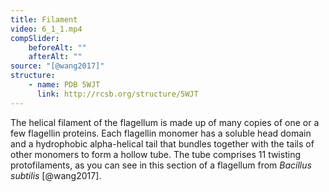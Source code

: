 ```yaml
---
title: Filament
video: 6_1_1.mp4
compSlider:
    beforeAlt: ""
    afterAlt: ""
source: "[@wang2017]"
structure:
    - name: PDB 5WJT
      link: http://rcsb.org/structure/5WJT
---
```


The helical filament of the flagellum is made up of many copies of one or a few flagellin proteins. Each flagellin monomer has a soluble head domain and a hydrophobic alpha-helical tail that bundles together with the tails of other monomers to form a hollow tube. The tube comprises 11 twisting protofilaments, as you can see in this section of a flagellum from *Bacillus subtilis* [@wang2017].

